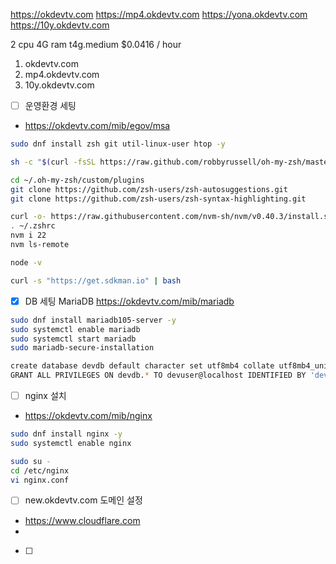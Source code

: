 https://okdevtv.com
https://mp4.okdevtv.com
https://yona.okdevtv.com
https://10y.okdevtv.com


2 cpu 4G ram
t4g.medium
$0.0416 / hour

1. okdevtv.com
2. mp4.okdevtv.com
3. 10y.okdevtv.com

- [ ] 운영환경 세팅
- https://okdevtv.com/mib/egov/msa
```sh
sudo dnf install zsh git util-linux-user htop -y

sh -c "$(curl -fsSL https://raw.github.com/robbyrussell/oh-my-zsh/master/tools/install.sh)" # oh-my-zsh

```

```sh
cd ~/.oh-my-zsh/custom/plugins
git clone https://github.com/zsh-users/zsh-autosuggestions.git
git clone https://github.com/zsh-users/zsh-syntax-highlighting.git

```

```sh
curl -o- https://raw.githubusercontent.com/nvm-sh/nvm/v0.40.3/install.sh | bash  
. ~/.zshrc
nvm i 22
nvm ls-remote

node -v
```

```sh
curl -s "https://get.sdkman.io" | bash

```


- [x] DB 세팅 MariaDB
https://okdevtv.com/mib/mariadb

```sh
sudo dnf install mariadb105-server -y
sudo systemctl enable mariadb
sudo systemctl start mariadb
sudo mariadb-secure-installation
```

```sh
create database devdb default character set utf8mb4 collate utf8mb4_unicode_ci;
GRANT ALL PRIVILEGES ON devdb.* TO devuser@localhost IDENTIFIED BY 'devpass' WITH GRANT OPTION;
```

- [ ] nginx 설치
- https://okdevtv.com/mib/nginx
```sh
sudo dnf install nginx -y
sudo systemctl enable nginx
```

```sh
sudo su -
cd /etc/nginx
vi nginx.conf

```

- [ ] new.okdevtv.com 도메인 설정
- https://www.cloudflare.com
- 
- [ ] 
